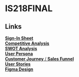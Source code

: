 # IS218FINAL

## Links
[**Sign-In Sheet**](./signin.md) <br>
[**Competitive Analysis**](https://docs.google.com/document/d/106YDc3D2leoXUa9jCO52e1OjjKPX4QC1y68zZwbGtHU/edit?usp=sharing) <br>
[**SWOT Analysis**](https://docs.google.com/document/d/1ucsXHJLAz5eHOmA5GVApo9CoLV39XE1cnPWnEK9hz4I/edit?usp=sharing) <br>
[**User Persona**](https://docs.google.com/document/d/1UwxR431YrypFP6qHPhroWlRvRQfCs16nxENv30XMMhA/edit?usp=sharing) <br>
[**Customer Journey** / **Sales Funnel**](https://docs.google.com/document/d/1zlkAWozy2AwlQjaIh-fMUl5_D_P812H67nKi2gF3e1A/edit?usp=sharing) <br>
[**User Stories**](https://docs.google.com/document/d/1OTHxsJeLm4lqu3rukmR6MsRAEWXgB3cEh2BP6x9Ll0I/edit?usp=sharing) <br>
[**Figma Design**](https://www.figma.com/file/9WDt4CmYC3YQBOQyWmKhN9/IS218-DRAFT-1?type=design&node-id=0%3A1&mode=design&t=b5cuAX3nuUCnfkqX-1) <br>
